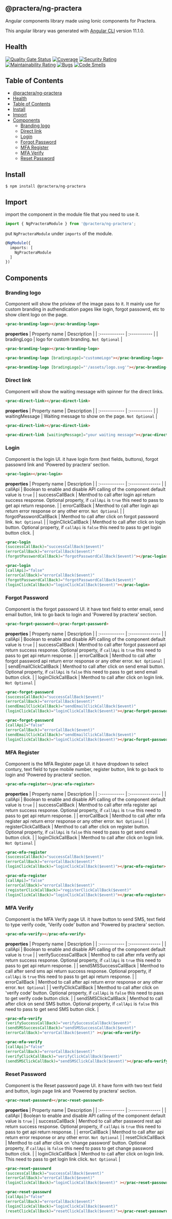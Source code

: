 ## @practera/ng-practera

Angular components library made using Ionic components for Practera.

This angular library was generated with [Angular CLI](https://github.com/angular/angular-cli) version 11.1.0.

## Health

[![Quality Gate Status](https://sonarcloud.io/api/project_badges/measure?project=intersective_ng-practera&metric=alert_status&token=19814e72d32dd8ab193bb168320116a41f84beb3)](https://sonarcloud.io/dashboard?id=intersective_ng-practera) [![Coverage](https://sonarcloud.io/api/project_badges/measure?project=intersective_ng-practera&metric=coverage&token=19814e72d32dd8ab193bb168320116a41f84beb3)](https://sonarcloud.io/dashboard?id=intersective_ng-practera) [![Security Rating](https://sonarcloud.io/api/project_badges/measure?project=intersective_ng-practera&metric=security_rating&token=19814e72d32dd8ab193bb168320116a41f84beb3)](https://sonarcloud.io/dashboard?id=intersective_ng-practera) [![Maintainability Rating](https://sonarcloud.io/api/project_badges/measure?project=intersective_ng-practera&metric=sqale_rating&token=19814e72d32dd8ab193bb168320116a41f84beb3)](https://sonarcloud.io/dashboard?id=intersective_ng-practera) [![Bugs](https://sonarcloud.io/api/project_badges/measure?project=intersective_ng-practera&metric=bugs&token=19814e72d32dd8ab193bb168320116a41f84beb3)](https://sonarcloud.io/dashboard?id=intersective_ng-practera) [![Code Smells](https://sonarcloud.io/api/project_badges/measure?project=intersective_ng-practera&metric=code_smells&token=19814e72d32dd8ab193bb168320116a41f84beb3)](https://sonarcloud.io/dashboard?id=intersective_ng-practera)

## Table of Contents
- [@practera/ng-practera](#practerang-practera)
- [Health](#health)
- [Table of Contents](#table-of-contents)
- [Install](#install)
- [Import](#import)
- [Components](#components)
  - [Branding logo](#branding-logo)
  - [Direct link](#direct-link)
  - [Login](#login)
  - [Forgot Password](#forgot-password)
  - [MFA Register](#mfa-register)
  - [MFA Verify](#mfa-verify)
  - [Reset Password](#reset-password)

## Install
```
$ npm install @practera/ng-practera
```
## Import
import the component in the module file that you need to use it.
``` ts
import { NgPracteraModule } from '@practera/ng-practera';
```
put `NgPracteraModule` under `imports` of the module.
```ts
@NgModule({
  imports: [
    NgPracteraModule
  ]
})
```

## Components

### Branding logo
Component will show the priview of the image pass to it. It mainly use for custom branding in authendication pages like login, forgot passowrd, etc to show client logo on the page.
```html
<prac-branding-logo></prac-branding-logo>
```
**properties**
| Property name | Description |
| :------------ | :----------- |
| bradingLogo | logo for custom branding. `Not Optional` |
```html
<prac-branding-logo></prac-branding-logo>

<prac-branding-logo [bradingLogo]="customeLogo"></prac-branding-logo>

<prac-branding-logo [bradingLogo]="'/assets/logo.svg'"></prac-branding-logo>
```

### Direct link
Component will show the waiting message with spinner for the direct links.
```html
<prac-direct-link></prac-direct-link>
```
**properties**
| Property name | Description |
| :------------ | :----------- |
| waitingMessage | Waiting message to show on the page. `Not Optional` |
```html
<prac-direct-link></prac-direct-link>

<prac-direct-link [waitingMessage]="your waiting message"></prac-direct-link>
```

### Login
Component is the login UI. it have login form (text fields, buttons), forgot passowrd link and 'Powered by practera' section.
```html
<prac-login></prac-login>
```
**properties**
| Property name | Description      |
| :------------ | :--------------- |
| callApi | Boolean to enable and disable API calling of the component default value is `true` |
| successCallBack | Menthod to call after login api return success response. Optional property, if `callApi` is `true` this need to pass to get api return response. | 
| errorCallBack | Menthod to call after login api return error response or any other error. `Not Optional` |
| forgotPasswordCallBack | Menthod to call after click on forgot password link. `Not Optional`  |
| loginClickCallBack | Menthod to call after click on login button. Optional property, if `callApi` is `false` this need to pass to get login button click. |

```html
<prac-login 
(successCallBack)="successCallBack($event)" 
(errorCallBack)="errorCallBack($event)"
(forgotPasswordCallBack)="forgotPasswordCallBack($event)"></prac-login>

<prac-login 
[callApi]="false" 
(errorCallBack)="errorCallBack($event)"
(forgotPasswordCallBack)="forgotPasswordCallBack($event)" 
(loginClickCallBack)="loginClickCallBack($event)"></prac-login>
```

### Forgot Password
Component is the forgot passowrd UI. it have text field to enter email, send email button, link to go back to login and 'Powered by practera' section.
```html
<prac-forgot-password></prac-forgot-password>
```
**properties**
| Property name | Description      |
| :------------ | :--------------- |
| callApi | Boolean to enable and disable API calling of the component default value is `true` |
| successCallBack | Menthod to call after forgot password api return success response. Optional property, if `callApi` is `true` this need to pass to get api return response. | 
| errorCallBack | Menthod to call after forgot password api return error response or any other error. `Not Optional` |
| sendEmailClickCallBack | Menthod to call after click on send email button. Optional property, if `callApi` is `false` this need to pass to get send email button click.  |
| loginClickCallBack | Menthod to call after click on login link. `Not Optional` |

```html
<prac-forgot-password 
(successCallBack)="successCallBack($event)" 
(errorCallBack)="errorCallBack($event)" 
(sendEmailClickCallBack)="sendEmailClickCallBack($event)"
(loginClickCallBack)="loginClickCallBack($event)"></prac-forgot-password>

<prac-forgot-password 
[callApi]="false" 
(errorCallBack)="errorCallBack($event)"
(sendEmailClickCallBack)="sendEmailClickCallBack($event)" 
(loginClickCallBack)="loginClickCallBack($event)"></prac-forgot-password>
```

### MFA Register
Component is the MFA Register page UI. it have dropdown to select contury, text field to type mobile number, register button, link to go back to login and 'Powered by practera' section.
```html
<prac-mfa-register></prac-mfa-register>
```
**properties**
| Property name | Description      |
| :------------ | :--------------- |
| callApi | Boolean to enable and disable API calling of the component default value is `true` |
| successCallBack | Menthod to call after mfa register api return success response. Optional property, if `callApi` is `true` this need to pass to get api return response. | 
| errorCallBack | Menthod to call after mfa register api return error response or any other error. `Not Optional` |
| registerClickCallBack | Menthod to call after click on register button. Optional property, if `callApi` is `false` this need to pass to get send email button click.  |
| loginClickCallBack | Menthod to call after click on login link. `Not Optional` |

```html
<prac-mfa-register 
(successCallBack)="successCallBack($event)" 
(errorCallBack)="errorCallBack($event)" 
(loginClickCallBack)="loginClickCallBack($event)"></prac-mfa-register>

<prac-mfa-register 
[callApi]="false" 
(errorCallBack)="errorCallBack($event)"
(registerClickCallBack)="registerClickCallBack($event)" 
(loginClickCallBack)="loginClickCallBack($event)"></prac-mfa-register>
```

### MFA Verify
Component is the MFA Verify page UI. it have button to send SMS, text field to type verify code, 'Verify code' button and 'Powered by practera' section.
```html
<prac-mfa-verify></prac-mfa-verify>
```
**properties**
| Property name | Description      |
| :------------ | :--------------- |
| callApi | Boolean to enable and disable API calling of the component default value is `true` |
| verifySuccessCallBack | Menthod to call after mfa verify api return success response. Optional property, if `callApi` is `true` this need to pass to get api return response. | 
| sendSMSSuccessCallBack | Menthod to call after send sms api return success response. Optional property, if `callApi` is `true` this need to pass to get api return response. | 
| errorCallBack | Menthod to call after api return error response or any other error. `Not Optional` |
| verifyClickCallBack | Menthod to call after click on 'verify code' button. Optional property, if `callApi` is `false` this need to pass to get verify code button click.  |
| sendSMSClickCallBack | Menthod to call after click on send SMS button. Optional property, if `callApi` is `false` this need to pass to get send SMS button click.  |

```html
<prac-mfa-verify 
(verifySuccessCallBack)="verifySuccessCallBack($event)"
(sendSMSSuccessCallBack)="sendSMSSuccessCallBack($event)" 
(errorCallBack)="errorCallBack($event)" ></prac-mfa-verify>

<prac-mfa-verify 
[callApi]="false" 
(errorCallBack)="errorCallBack($event)"
(verifyClickCallBack)="verifyClickCallBack($event)" 
(sendSMSClickCallBack)="sendSMSClickCallBack($event)"></prac-mfa-verify>
```
### Reset Password
Component is the Reset password page UI. it have form with two text field and button, login page link and 'Powered by practera' section.
```html
<prac-reset-passowrd></prac-reset-passowrd>
```
**properties**
| Property name | Description      |
| :------------ | :--------------- |
| callApi | Boolean to enable and disable API calling of the component default value is `true` |
| successCallBack | Menthod to call after password rest api return success response. Optional property, if `callApi` is `true` this need to pass to get api return response. | 
| errorCallBack | Menthod to call after api return error response or any other error. `Not Optional` |
| resetClickCallBack | Menthod to call after click on 'change password' button. Optional property, if `callApi` is `false` this need to pass to get change password button click.  |
| loginClickCallBack | Menthod to call after click on login link. This need to pass to get login link click. `Not Optional` |

```html
<prac-reset-passowrd 
(successCallBack)="successCallBack($event)"
(errorCallBack)="errorCallBack($event)"
(loginClickCallBack)="loginClickCallBack($event)" ></prac-reset-passowrd>

<prac-reset-passowrd 
[callApi]="false" 
(errorCallBack)="errorCallBack($event)"
(loginClickCallBack)="loginClickCallBack($event)" 
(resetClickCallBack)="resetClickCallBack($event)"></prac-reset-passowrd>
```
